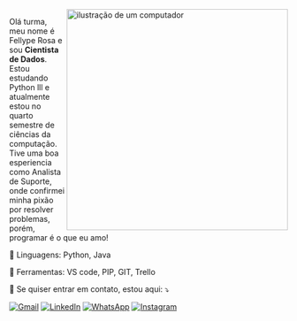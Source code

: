 <img src="https://raw.githubusercontent.com/MicaelliMedeiros/micaellimedeiros/master/image/computer-illustration.png" alt="ilustração de um computador" min-width="400px" max-width="400px" width="400px" align="right">

<p align="left"> 
  Olá turma, meu nome é Fellype Rosa e sou <strong>Cientista de Dados</strong>.<br>
  Estou estudando Python lll e atualmente estou no quarto semestre de ciências da computação.<br>
  Tive uma boa esperiencia como Analista de Suporte, onde confirmei minha pixão por resolver problemas, porém, programar é o que eu amo!
</p>

<p align="left">
  🦄 Linguagens: Python, Java
</p>

<p align="left">
  💼 Ferramentas: VS code, PIP, GIT, Trello
</p>

<p align="left">
  💌 Se quiser entrar em contato, estou aqui: ⤵️
</p>

<p align="left">
  <a href="mailto:fellyperosa@icloud.com" title="Gmail">
  <img src="https://img.shields.io/badge/-Gmail-FF0000?style=flat-square&labelColor=FF0000&logo=gmail&logoColor=white&link=LINK-DO-SEU-GMAIL" alt="Gmail"/></a>
  <a href="https://www.linkedin.com/in/fellype-rosa-analista" title="LinkedIn">
  <img src="https://img.shields.io/badge/-Linkedin-0e76a8?style=flat-square&logo=Linkedin&logoColor=white&link=LINK-DO-SEU-LINKEDIN" alt="LinkedIn"/></a>
  <a href="http://wa.me//5551995849770" title="WhatsApp">
  <img src="https://img.shields.io/badge/-WhatsApp-25d366?style=flat-square&labelColor=25d366&logo=whatsapp&logoColor=white&link=API-DO-SEU-WHATSAPP" alt="WhatsApp"/></a>
  <a href="https://www.instagram.com/llyperosa/" title="Instagram">
  <img src="https://img.shields.io/badge/-Instagram-DF0174?style=flat-square&labelColor=DF0174&logo=instagram&logoColor=white&link=LINK-DO-SEU-INSTAGRAM" alt="Instagram"/></a>
</p>
